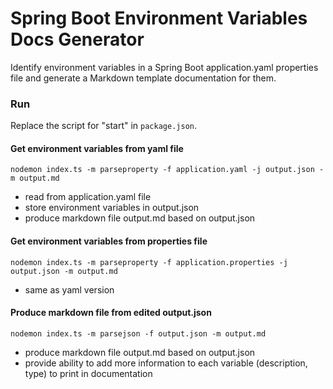 # Spring Boot Environment Variables Docs Generator

Identify environment variables in a Spring Boot application.yaml properties file and generate a Markdown template documentation for them.

### Run

Replace the script for "start" in `package.json`.
#### Get environment variables from yaml file

```
nodemon index.ts -m parseproperty -f application.yaml -j output.json -m output.md
```

- read from application.yaml file
- store environment variables in output.json
- produce markdown file output.md based on output.json

#### Get environment variables from properties file

```
nodemon index.ts -m parseproperty -f application.properties -j output.json -m output.md
```

- same as yaml version

#### Produce markdown file from edited output.json

```
nodemon index.ts -m parsejson -f output.json -m output.md
```

- produce markdown file output.md based on output.json
- provide ability to add more information to each variable (description, type) to print in documentation

